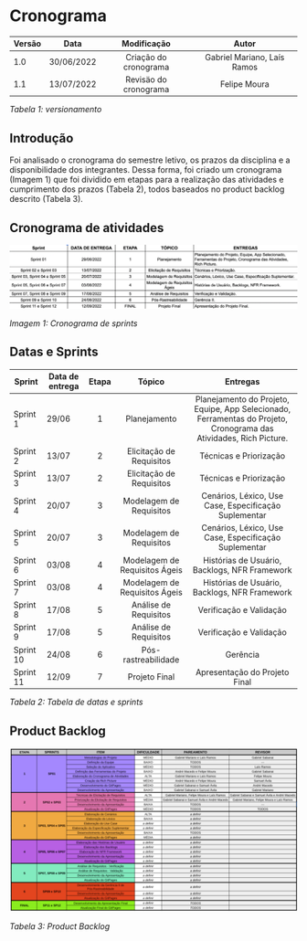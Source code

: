 # Cronograma

| Versão | Data  |   Modificação   |             Autor              |
| ------ | ----- | :-------------: | :----------------------------: |
| 1.0    | 30/06/2022 | Criação do cronograma |  Gabriel Mariano, Laís Ramos  |
| 1.1    | 13/07/2022 | Revisäo do cronograma |  Felipe Moura  |

*Tabela 1: versionamento*

## Introdução

Foi analisado o cronograma do semestre letivo, os prazos da disciplina e a disponibilidade dos integrantes. Dessa forma, foi criado um cronograma (Imagem 1) que foi dividido em etapas para a realização das atividades e cumprimento dos prazos (Tabela 2), todos baseados no product backlog descrito (Tabela 3).

## Cronograma de atividades

![Cronograma](../assets/cronograma.png)

*Imagem 1: Cronograma de sprints*

## Datas e Sprints

| Sprint | Data de entrega  |   Etapa   |  Tópico | Entregas|
| ------ | ----- | :-------------: | :----------------------------: | :---------:|
| Sprint 1  | 29/06 | 1 |  Planejamento | Planejamento do Projeto, Equipe, App Selecionado, Ferramentas do Projeto, Cronograma das Atividades, Rich Picture. |
| Sprint 2  | 13/07 | 2 |  Elicitação de Requisitos | Técnicas e Priorização |
| Sprint 3  | 13/07 | 2 |  Elicitação de Requisitos | Técnicas e Priorização |
| Sprint 4  | 20/07 | 3 |  Modelagem de Requisitos | Cenários, Léxico, Use Case, Especificação Suplementar |
| Sprint 5  | 20/07 | 3 |  Modelagem de Requisitos | Cenários, Léxico, Use Case, Especificação Suplementar |
| Sprint 6  | 03/08 | 4 |  Modelagem de Requisitos Ágeis | Histórias de Usuário, Backlogs, NFR Framework |
| Sprint 7  | 03/08 | 4 |  Modelagem de Requisitos Ágeis | Histórias de Usuário, Backlogs, NFR Framework |
| Sprint 8  | 17/08 | 5 |  Análise de Requisitos | Verificação e Validação |
| Sprint 9  | 17/08 | 5 |  Análise de Requisitos | Verificação e Validação |
| Sprint 10 | 24/08 | 6 |  Pós-rastreabilidade | Gerência |
| Sprint 11 | 12/09 | 7 |  Projeto Final | Apresentação do Projeto Final |

*Tabela 2: Tabela de datas e sprints*

## Product Backlog

![Product Backlog](../assets/productBacklog.png)

*Tabela 3: Product Backlog*

